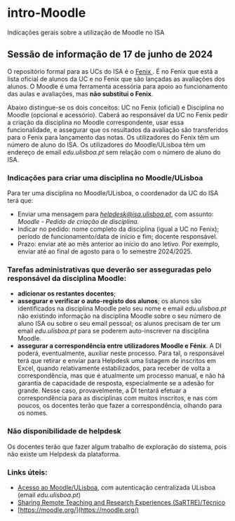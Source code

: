 # intro-Moodle
Indicações gerais sobre a utilização de Moodle no ISA

## Sessão de informação de 17 de junho de 2024

O repositório formal para as UCs do ISA é o [Fenix ](https://fenix.isa.ulisboa.pt/). É no Fenix que está a lista oficial de alunos da UC e no Fenix que são lançadas as avaliações dos alunos. O Moodle é uma ferramenta acessória para apoio ao funcionamento das aulas e avaliações, mas **não substitui o Fenix**. 

Abaixo distingue-se os dois conceitos: UC no Fenix (oficial) e Disciplina no Moodle (opcional e acessório). Caberá ao responsável da UC no Fenix pedir a criação da disciplina no Moodle correspondente, usar essa funcionalidade, e assegurar que os resultados da avaliação são transferidos para o Fenix para lançamento das notas. Os utilizadores do Fenix têm um número de aluno do ISA. Os utilizadores do Moodle/ULisboa têm um endereço de email *edu.ulisboa.pt* sem relação com o número de aluno do ISA.

### Indicações para criar uma disciplina no Moodle/ULisboa 
Para ter uma disciplina no Moodle/ULisboa, o coordenador da UC do ISA terá que:
 - Enviar uma mensagem para *helpdesk@isa.ulisboa.pt*, com assunto: *Moodle - Pedido de criação de disciplina*.
 - Indicar no pedido: nome completo da disciplina (igual a UC no Fenix); período de funcionamento/data de início e fim; docente responsável.
 - Prazo: enviar até ao mês anterior ao início do ano letivo. Por exemplo, enviar até ao final de agosto para o 1o semestre 2024/2025.

### Tarefas administrativas que deverão ser asseguradas pelo responsável da disciplina Moodle:
 - **adicionar os restantes docentes**; 
 - **assegurar e verificar o auto-registo dos alunos**; os alunos são identificados na disciplina Moodle pelo seu nome e email *edu.ulisboa.pt* não existindo informação na disciplina Moodle sobre o seu número de aluno ISA ou sobre o seu email pessoal; os alunos precisam de ter um email *edu.ulisboa.pt* para se poderem auto-inscrever na disciplina Moodle.
 - **assegurar a correspondência entre utilizadores Moodle e Fénix**. A DI poderá, eventualmente, auxiliar neste processo. Para tal, o responsável terá que retirar e enviar para Helpdesk uma listagem de inscritos em Excel, quando relativamente estabilizados, para receber de volta a correspondência, mas que é atualmente um processo manual, e não há garantia de capacidade de resposta, especialmente se a adesão for grande. Nesse caso, provavelmente, a DI tentará efetuar a correspondência para as disciplinas com muitos inscritos, e nas com poucos, os docentes terão que fazer a correspondência, olhando para os nomes.

### Não disponibilidade de helpdesk
Os docentes terão que fazer algum trabalho de exploração do sistema, pois não existe um Helpdesk da plataforma.

### Links úteis:
  - [Acesso ao Moodle/ULisboa](https://portalelearning.ulisboa.pt/), com autenticação centralizada ULisboa (email *edu.ulisboa.pt*)
  - [Sharing Remote Teaching and Research Experiences (SaRTRE)/Técnico](https://sartre.tecnico.ulisboa.pt/metodologias-e-ferramentas/ferramentas/outras-ferramentas/)
  - [https://moodle.org/](https://moodle.org/)
